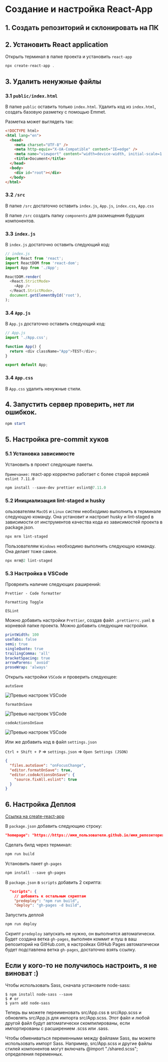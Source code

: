 # Создание и настройка React-App

## 1. Создать репозиторий и склонировать на ПК

## 2. Установить React application

Открыть терминал в папке проекта и установить `react-app`

```powershell
npx create-react-app .
```

## 3. Удалить ненужные файлы

### 3.1 `public/index.html`

В папке `public` оставить только `index.html`. Удалить код из `index.html`,
создать базовую разметку с помощью Emmet.

Разметка может выглядеть так:

```html
<!DOCTYPE html>
<html lang="en">
  <head>
    <meta charset="UTF-8" />
    <meta http-equiv="X-UA-Compatible" content="IE=edge" />
    <meta name="viewport" content="width=device-width, initial-scale=1.0" />
    <title>Document</title>
  </head>
  <body>
    <div id="root"></div>
  </body>
</html>
```

### 3.2 `/src`

В папке `/src` достаточно оставить `index.js`, `App.js`, `index.css`, `App.css`

В папке `/src` создать папку `components` для размещения будущих компонентов.

### 3.3 `index.js`

В `index.js` достаточно оставить следующий код:

```js
// index.js
import React from 'react';
import ReactDOM from 'react-dom';
import App from './App';

ReactDOM.render(
  <React.StrictMode>
    <App />
  </React.StrictMode>,
  document.getElementById('root'),
);
```

### 3.4 `App.js`

В `App.js` достаточно оставить следующий код:

```js
// App.js
import './App.css';

function App() {
  return <div className="App">TEST</div>;
}

export default App;
```

### 3.4 `App.css`

В `App.css` удалить ненужные стили.

## 4. Запустить сервер проверить, нет ли ошибкок.

```powershell
npm start
```

## 5. Настройка pre-commit хуков

### 5.1 Установка зависимосте

Установить в проект следующие пакеты.

`Примечание:` react-app корректно работает с более старой версией
`eslint 7.11.0`

```powershell
npm install --save-dev prettier eslint@7.11.0
```

### 5.2 Инициализация lint-staged и husky

ользователям `MacOS` и `Linux` систем необходимо выполнить в терминале следующую
команду. Она установит и настроит husky и lint-staged в зависимости от
инструментов качества кода из зависимостей проекта в package.json.

```powershell
npx mrm lint-staged
```

Пользователям `Windows` необходимо выполнить следующую команду. Она делает тоже
самое.

```powershell
npx mrm@2 lint-staged
```

### 5.3 Настройка в VSCode

Провреить наличие следующих раширений:

`Prettier - Code formatter`

`Formatting Toggle`

`ESLint`

Можно добавить настройки `Prettier`, создав файл `.prettierrc.yaml` в корневой
папке проекта. Можно добавить следующие настройки.

```yaml
printWidth: 100
useTabs: false
semi: true
singleQuote: true
trailingComma: 'all'
bracketSpacing: true
arrowParens: 'avoid'
proseWrap: 'always'
```

Открыть настройки `VSCode` и проверить следующее:

`autoSave`

![Превью настроек VSCode](./README/1.png)

`formatOnSave`

![Превью настроек VSCode](./README/2.png)

`codeActionsOnSave`

![Превью настроек VSCode](./README/3.png)

Или же добавить код в файл `settings.json`

`Ctrl + Shift + P` => `settings.json` => `Open Settings (JSON)`

```json
{
  "files.autoSave": "onFocusChange",
  "editor.formatOnSave": true,
  "editor.codeActionsOnSave": {
    "source.fixAll.eslint": true
  }
}
```

## 6. Настройка Деплоя

[Ссылка на create-react-app](https://create-react-app.dev/docs/deployment#github-pages)

В `package.json` добавить следующию строку:

```json
"homepage": "https://https://имя_пользователя.github.io/имя_репозитория"
```

Сделать билд через терминал:

```powershell
npm run build
```

Установить пакет `gh-pages`

```powershell
npm install --save gh-pages
```

В `package.json` в `scripts` добавить 2 скрипта:

```json
  "scripts": {
    // добавить к остальным скриптам
    "predeploy": "npm run build",
    "deploy": "gh-pages -d build",
```

Запустить деплой

```powershell
npm run deploy
```

Скрипт `predeploy` запускать не нужно, он выполнится автоматически. Будет
создана ветка `gh-pages`, выполнен коммит и пуш в ваш репозиторий на GitHub.сom,
в настройках GitHub Pages автоматически будет подставлена ветка `gh-pages`,
достаточно взять ссылку.

## Если у кого-то не получилось настроить, я не виноват :)

Чтобы использовать Sass, сначала установите node-sass:

```
$ npm install node-sass --save
$ # or
$ yarn add node-sass
```

Теперь вы можете переименовать src/App.css в src/App.scss и обновлять src/App.js
для импорта src/App.scss. Этот файл и любой другой файл будут автоматически
скомпилированы, если импортированы с расширением .scss или .sass.

Чтобы обмениваться переменными между файлами Sass, вы можете использовать импорт
Sass. Например, src/App.scss и другие файлы стилей компонентов могут включать
@import "./shared.scss"; определения переменных.
